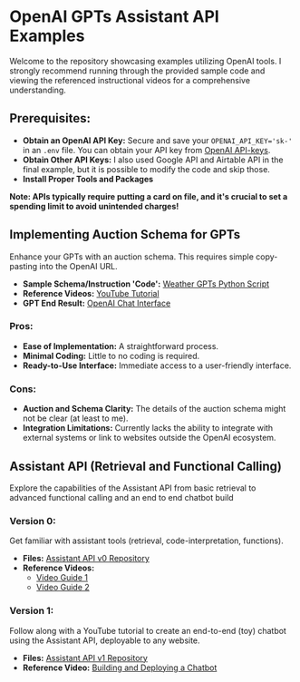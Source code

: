 # OpenAI GPTs Assistant API Examples

Welcome to the repository showcasing examples utilizing OpenAI tools. I strongly recommend running through the provided sample code and viewing the referenced instructional videos for a comprehensive understanding.

## Prerequisites: 
- **Obtain an OpenAI API Key:** Secure and save your `OPENAI_API_KEY='sk-'` in an `.env` file. You can obtain your API key from [OpenAI API-keys](https://platform.openai.com/api-keys). 
- **Obtain Other API Keys:** I also used Google API and Airtable API in the final example, but it is possible to modify the code and skip those.
- **Install Proper Tools and Packages**
  
**Note: APIs typically require putting a card on file, and it's crucial to set a spending limit to avoid unintended charges!**

## Implementing Auction Schema for GPTs 
Enhance your GPTs with an auction schema. This requires simple copy-pasting into the OpenAI URL.
- **Sample Schema/Instruction 'Code':** [Weather GPTs Python Script](https://github.com/qx0731/OpenAI_GPTs_AssistantAPI_examples/blob/main/weather_GPTs.py)
- **Reference Videos:** [YouTube Tutorial](https://www.youtube.com/watch?v=wGQoQutFsQg&t=237s)
- **GPT End Result:** [OpenAI Chat Interface](https://chat.openai.com/g/g-6C9sOJ2rW-skywatcher)

### Pros:
- **Ease of Implementation:** A straightforward process.
- **Minimal Coding:** Little to no coding is required.
- **Ready-to-Use Interface:** Immediate access to a user-friendly interface.

### Cons:
- **Auction and Schema Clarity:** The details of the auction schema might not be clear (at least to me).
- **Integration Limitations:** Currently lacks the ability to integrate with external systems or link to websites outside the OpenAI ecosystem.

## Assistant API (Retrieval and Functional Calling)
Explore the capabilities of the Assistant API from basic retrieval to advanced functional calling and an end to end chatbot build

### Version 0: 
Get familiar with assistant tools (retrieval, code-interpretation, functions).
- **Files:** [Assistant API v0 Repository](https://github.com/qx0731/OpenAI_GPTs_AssistantAPI_examples/tree/main/assistant_api_v0)
- **Reference Videos:**
  - [Video Guide 1](https://www.youtube.com/watch?v=BV-_5_r46kE&t=998s)
  - [Video Guide 2](https://www.youtube.com/watch?v=aqdWSYWC_LI)

### Version 1:
Follow along with a YouTube tutorial to create an end-to-end (toy) chatbot using the Assistant API, deployable to any website.
- **Files:** [Assistant API v1 Repository](https://github.com/qx0731/OpenAI_GPTs_AssistantAPI_examples/tree/main/assistant_api_v1)
- **Reference Video:** [Building and Deploying a Chatbot](https://www.youtube.com/watch?v=Kn6k6ocEaK4)

